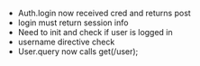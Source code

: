 - Auth.login now received cred and returns post
- login must return session info
- Need to init and check if user is logged in
- username directive check
- User.query now calls get(/user);
